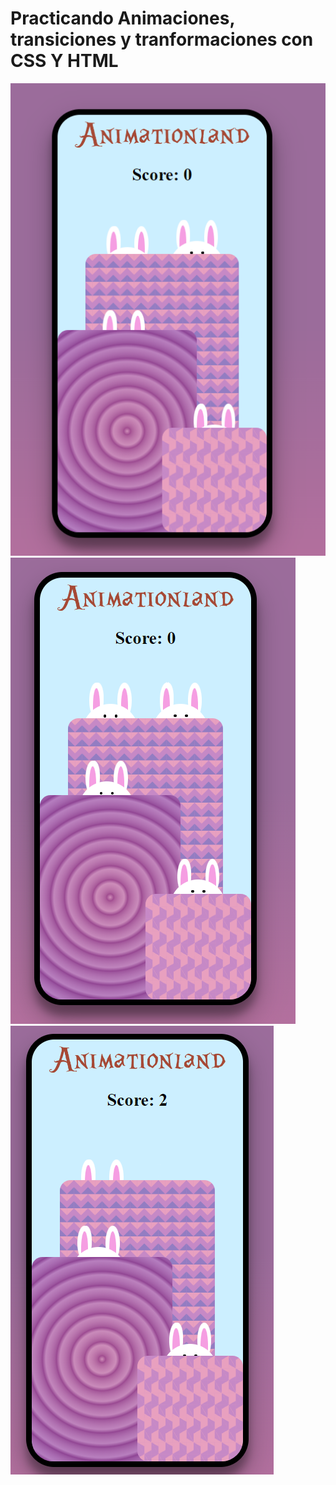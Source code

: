 <h1> Practicando Animaciones, transiciones y tranformaciones con CSS Y HTML </h1>


<img src="conejitos1.png" alt="conejitos"/>
<img src="conejitos2.png" alt="conejitos"/>
<img src="conejitos3.png" alt="conejitos"/>
